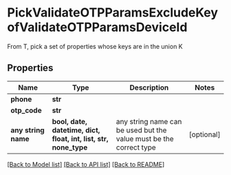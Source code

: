 # PickValidateOTPParamsExcludeKeyofValidateOTPParamsDeviceId

From T, pick a set of properties whose keys are in the union K

## Properties
Name | Type | Description | Notes
------------ | ------------- | ------------- | -------------
**phone** | **str** |  | 
**otp_code** | **str** |  | 
**any string name** | **bool, date, datetime, dict, float, int, list, str, none_type** | any string name can be used but the value must be the correct type | [optional]

[[Back to Model list]](../README.md#documentation-for-models) [[Back to API list]](../README.md#documentation-for-api-endpoints) [[Back to README]](../README.md)


